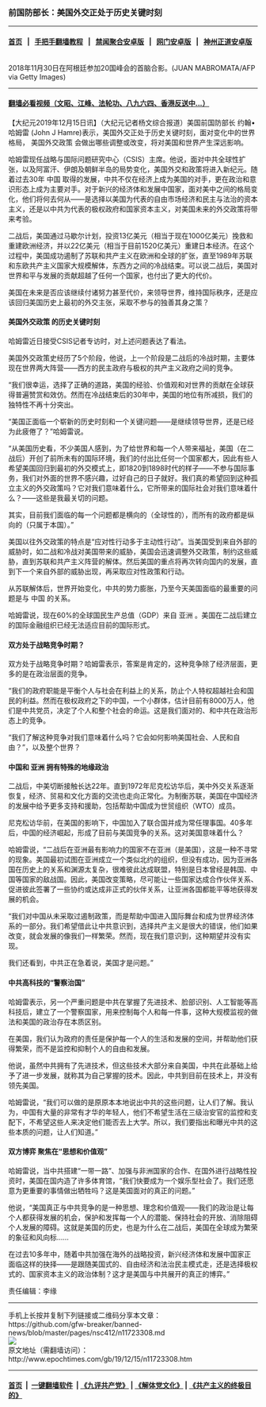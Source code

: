 ### 前国防部长：美国外交正处于历史关键时刻
------------------------

#### [首页](https://github.com/gfw-breaker/banned-news/blob/master/README.md) &nbsp;&nbsp;|&nbsp;&nbsp; [手把手翻墙教程](https://github.com/gfw-breaker/guides/wiki) &nbsp;&nbsp;|&nbsp;&nbsp; [禁闻聚合安卓版](https://github.com/gfw-breaker/bn-android) &nbsp;&nbsp;|&nbsp;&nbsp; [网门安卓版](https://github.com/oGate2/oGate) &nbsp;&nbsp;|&nbsp;&nbsp; [神州正道安卓版](https://github.com/SzzdOgate/update) 



<div><img alt="" class="aligncenter wp-post-image" src="http://i.epochtimes.com/assets/uploads/2019/12/GettyImages-1066848250-600x400.jpg"/>
<div class="red16 caption">
 <p>
  2018年11月30日在阿根廷参加20国峰会的首脑合影。(JUAN MABROMATA/AFP via Getty Images)
 </p>
</div>
</div><hr/>

#### [翻墙必看视频（文昭、江峰、法轮功、八九六四、香港反送中...）](https://github.com/gfw-breaker/banned-news/blob/master/pages/link3.md)

<div><p>
 【大纪元2019年12月15日讯】（大纪元记者杨文综合报道）美国前国防部长
 <ok href="http://www.epochtimes.com/gb/tag/%E7%BA%A6%E7%BF%B0%E2%80%A2%E5%93%88%E5%A7%86%E9%9B%B7.html">
  约翰•哈姆雷
 </ok>
 (John J Hamre)表示，美国外交正处于历史关键时刻，面对变化中的世界格局，
 <ok href="http://www.epochtimes.com/gb/tag/%E7%BE%8E%E5%9B%BD%E5%A4%96%E4%BA%A4%E6%94%BF%E7%AD%96.html">
  美国外交政策
 </ok>
 会做出哪些调整或改变，将对美国和世界产生深远影响。
</p>
<p>
 哈姆雷现任战略与国际问题研究中心（CSIS）主席。他说，面对中共全球性扩张，以及阿富汗、伊朗及朝鲜半岛的局势变化，美国外交和政策将进入新纪元。随着过去30年
 <ok href="http://www.epochtimes.com/gb/tag/%E4%B8%AD%E5%9B%BD.html">
  中国
 </ok>
 取得的发展，中共不仅在经济上成为美国的对手，更在政治和意识形态上成为主要对手。对于新兴的经济体和发展中国家，面对美中之间的格局变化，他们将何去何从——是选择以美国为代表的自由市场经济和民主与法治的资本主义，还是以中共为代表的极权政府和国家资本主义，对美国未来的外交政策将带来考验。
</p>
<p>
 二战后，美国通过马歇尔计划，投资13亿美元（相当于现在1000亿美元）挽救和重建欧洲经济，并以22亿美元（相当于目前1520亿美元）重建日本经济。在这个过程中，美国成功遏制了苏联和共产主义在欧洲和全球的扩张，直至1989年苏联和东欧共产主义国家大规模解体，东西方之间的冷战结束。可以说二战后，美国对世界和平与发展的贡献超越了任何一个国家，也付出了更大的代价。
</p>
<p>
 美国在未来是否应该继续付诸努力甚至代价，来领导世界，维持国际秩序，还是应该回归美国历史上最初的外交主张，采取不参与的独善其身之策？
</p>
<h4>
 <ok href="http://www.epochtimes.com/gb/tag/%E7%BE%8E%E5%9B%BD%E5%A4%96%E4%BA%A4%E6%94%BF%E7%AD%96.html">
  美国外交政策
 </ok>
 的历史关键时刻
</h4>
<p>
 哈姆雷近日接受CSIS记者专访时，对上述问题表达了看法。
</p>
<p>
 美国外交政策史经历了5个阶段，他说，上一个阶段是二战后的冷战时期，主要体现在世界两大阵营——西方的民主政府与极权的共产主义政府之间的竞争。
</p>
<p>
 “我们很幸运，选择了正确的道路，美国的经验、价值观和对世界的贡献在全球获得普遍赞赏和效仿。然而在冷战结束后的30年中，美国的地位有所减损，我们的独特性不再十分突出。
</p>
<p>
 “美国正面临一个崭新的历史时刻和一个关键问题——是继续领导世界，还是已经为此疲倦了？”哈姆雷说。
</p>
<p>
 “从美国历史看，不少美国人感到，为了给世界和每一个人带来福祉，美国（在二战后）开创了前所未有的国际环境，我们的付出比任何一个国家都大，因此有些人希望美国回归到最初的外交模式上，即1820到1898时代的样子——不参与国际事务，我们对外面的世界不感兴趣，过好自己的日子就好。我们真的希望回到这种孤立主义的外交政策吗？它对我们意味着什么，它所带来的国际社会对我们意味着什么？——这些是我最关切的问题。
</p>
<p>
 其实，目前我们面临的每一个问题都是横向的（全球性的），而所有的政府都是纵向的（只属于本国）。”
</p>
<p>
 美国以往外交政策的特点是“应对性行动多于主动性行动”。当美国受到来自外部的威胁时，如二战和冷战对美国带来的威胁，美国会迅速调整外交政策，制约这些威胁，直到苏联和共产主义阵营的解体。然后美国的重点将再次转向国内的发展，直到下一个来自外部的威胁出现，再采取应对性政策和行动。
</p>
<p>
 从苏联解体后，世界开始变化，中共的势力膨胀，乃至今天美国面临的最重要的问题是与
 <ok href="http://www.epochtimes.com/gb/tag/%E4%B8%AD%E5%9B%BD.html">
  中国
 </ok>
 的关系。
</p>
<p>
 哈姆雷说，现在60%的全球国民生产总值（GDP）来自
 <ok href="http://www.epochtimes.com/gb/tag/%E4%BA%9A%E6%B4%B2.html">
  亚洲
 </ok>
 。美国在二战后建立的国际金融组织已经无法适应目前的国际形式。
</p>
<h4>
 双方处于战略竞争时期？
</h4>
<p>
 双方处于战略竞争时期？哈姆雷表示，答案是肯定的，这种竞争除了经济层面，更多的是在政治层面的竞争。
</p>
<p>
 “我们的政府职能是平衡个人与社会在利益上的关系，防止个人特权超越社会和国民的利益。然而在极权政府之下的中国，一个小群体，估计目前有8000万人，他们是中共党员，决定了个人和整个社会的命运。这是我们面对的、和中共在政治形态上的竞争。
</p>
<p>
 “我们了解这种竞争对我们意味着什么吗？它会如何影响美国社会、人民和自由？”，以及整个世界？
</p>
<h4>
 中国和
 <ok href="http://www.epochtimes.com/gb/tag/%E4%BA%9A%E6%B4%B2.html">
  亚洲
 </ok>
 拥有特殊的地缘政治
</h4>
<p>
 二战后，中美切断接触长达22年。直到1972年尼克松访华后，美中外交关系逐渐恢复，经济、贸易和文化方面的交流也走向正常化。为制衡苏联，美国在中国经济的发展中给予更多支持和援助，包括帮助中国成为世贸组织（WTO）成员。
</p>
<p>
 尼克松访华前，在美国的影响下，中国加入了联合国并成为常任理事国。40多年后，中国的经济崛起，形成了目前与美国竞争的关系。这对美国意味着什么？
</p>
<p>
 哈姆雷说，“二战后在亚洲最有影响力的国家不在亚洲（是美国），这是一种不寻常的现象。美国最初试图在亚洲成立一个类似北约的组织，但没有成功，因为亚洲各国在历史上的关系和渊源太复杂，很难彼此达成联盟，特别是日本曾经是韩国、中国等国家的敌战国。因此，美国改变策略，尽可能让一些国家达成合作伙伴关系、促进彼此签署了一些协约或达成非正式的伙伴关系，让亚洲各国都能平等地获得发展的机会。
</p>
<p>
 “我们对中国从未采取过遏制政策，而是帮助中国进入国际舞台和成为世界经济体系的一部分。我们希望借此让中共意识到，选择共产主义是很大的错误，他们如果改变，就会发展的像我们一样繁荣。然而，现在我们意识到，这种期望并没有实现。
</p>
<p>
 我们还看到，中共正在急着说，美国才是问题。”
</p>
<h4>
 中共高科技的“警察治国”
</h4>
<p>
 哈姆雷表示，另一个严重问题是中共在掌握了先进技术、脸部识别、人工智能等高科技后，建立了一个警察国家，用来控制每个人和每一件事，这种大规模监视的做法和美国的政治存在本质区别。
</p>
<p>
 在美国，我们认为政府的责任是保护每一个人的生活和发展的空间，并帮助他们获得繁荣，而不是监控和抑制个人的自由和发展。
</p>
<p>
 他说，虽然中共拥有了先进技术，但这些技术大部分来自美国，中共在此基础上给予了进一步发展，就称其为自己掌握的技术。因此，中共到目前在技术上，并没有领先美国。
</p>
<p>
 哈姆雷说，“我们可以做的是原原本本地说出中共的这些问题，让人们了解。我认为，中国有大量的非常有才华的年轻人，他们不希望生活在三级治安官的监控和支配下，不希望这些人来决定他们能否去上大学。所以，我们要指出和曝光中共的这些本质的问题，让人们知道。”
</p>
<h4>
 双方博弈 聚焦在“思想和价值观”
</h4>
<p>
 哈姆雷说，当中共搭建“一带一路”、加强与非洲国家的合作、在国外进行战略性投资时，美国在国内造了许多体育馆，“我们快要成为一个娱乐型社会了。我们还愿意为更重要的事情做出牺牲吗？这是美国面对的真正的问题。”
</p>
<p>
 他说，“美国真正与中共竞争的是一种思想、理念和价值观——我们的政治是让每个人都获得发展的机会，保护和发挥每一个人的潜能、保持社会的开放、消除阻碍个人发展的障碍。这就是美国的历史，也是为什么在二战后，美国在全球成为繁荣的象征和风向标……
</p>
<p>
 在过去10多年中，随着中共加强在海外的战略投资，新兴经济体和发展中国家正面临这样的抉择——是跟随美国式的、自由经济和法治民主模式走，还是选择极权式的、国家资本主义的政治体制？这才是美国与中共展开的真正的博弈。”
</p>
<p>
 责任编辑：李缘
</p>
</div>
<hr/>
手机上长按并复制下列链接或二维码分享本文章：<br/>
https://github.com/gfw-breaker/banned-news/blob/master/pages/nsc412/n11723308.md <br/>
<a href='https://github.com/gfw-breaker/banned-news/blob/master/pages/nsc412/n11723308.md'><img src='https://github.com/gfw-breaker/banned-news/blob/master/pages/nsc412/n11723308.md.png'/></a> <br/>
原文地址（需翻墙访问）：http://www.epochtimes.com/gb/19/12/15/n11723308.htm


------------------------
#### [首页](https://github.com/gfw-breaker/banned-news/blob/master/README.md) &nbsp;|&nbsp; [一键翻墙软件](https://github.com/gfw-breaker/nogfw/blob/master/README.md) &nbsp;| [《九评共产党》](https://github.com/gfw-breaker/9ping.md/blob/master/README.md#九评之一评共产党是什么) | [《解体党文化》](https://github.com/gfw-breaker/jtdwh.md/blob/master/README.md) | [《共产主义的终极目的》](https://github.com/gfw-breaker/gczydzjmd.md/blob/master/README.md)


<img src='http://gfw-breaker.win/banned-news/pages/nsc412/n11723308.md' width='0px' height='0px'/>